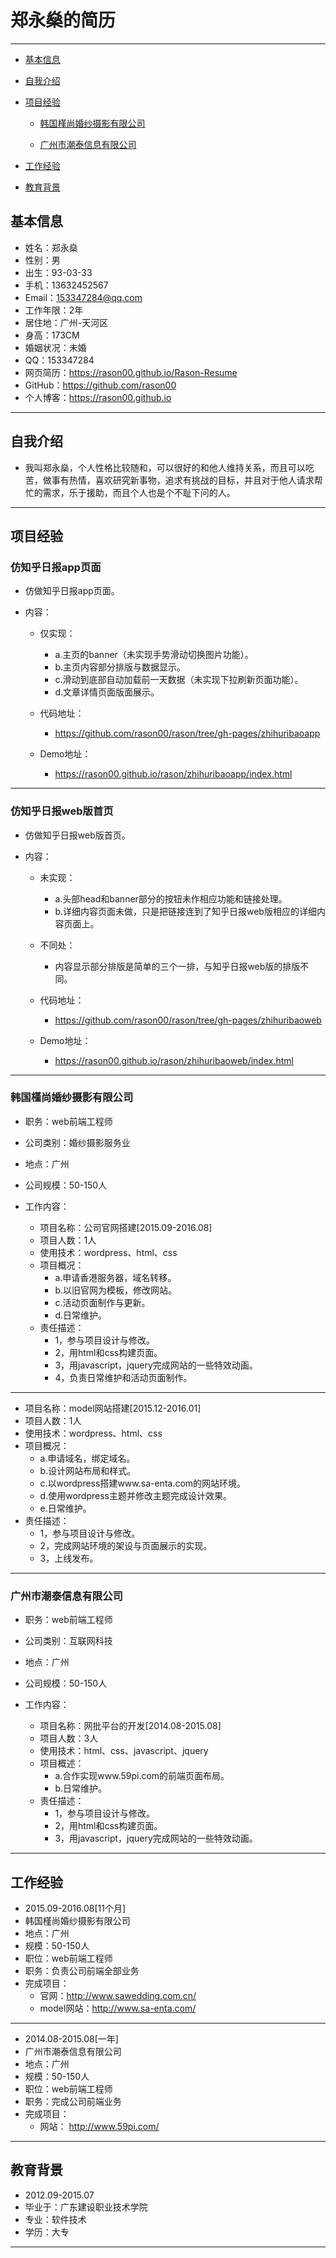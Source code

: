# 郑永燊的简历

---

- [基本信息](#基本信息)

- [自我介绍](#自我介绍)

- [项目经验](#项目经验)
    
    - [韩国槿尚婚纱摄影有限公司](#韩国槿尚婚纱摄影有限公司)
    
    - [广州市潮泰信息有限公司](#广州市潮泰信息有限公司)
    
- [工作经验](#工作经验)
    
- [教育背景](#教育背景)

## 基本信息

- 姓名：郑永燊
- 性别：男
- 出生：93-03-33
- 手机：13632452567
- Email：153347284@qq.com
- 工作年限：2年
- 居住地：广州-天河区
- 身高：173CM
- 婚姻状况：未婚
- QQ：153347284
- 网页简历：https://rason00.github.io/Rason-Resume
- GitHub：https://github.com/rason00
- 个人博客：https://rason00.github.io

---

## 自我介绍
- 我叫郑永燊，个人性格比较随和，可以很好的和他人维持关系，而且可以吃苦，做事有热情，喜欢研究新事物，追求有挑战的目标，并且对于他人请求帮忙的需求，乐于援助，而且个人也是个不耻下问的人。

---

## 项目经验

### 仿知乎日报app页面

- 仿做知乎日报app页面。

- 内容：

   - 仅实现： 
       - a.主页的banner（未实现手势滑动切换图片功能）。 
       - b.主页内容部分排版与数据显示。
       - c.滑动到底部自动加载前一天数据（未实现下拉刷新页面功能）。
       - d.文章详情页面版面展示。
     
    - 代码地址：
       - https://github.com/rason00/rason/tree/gh-pages/zhihuribaoapp
       
    - Demo地址：
       - https://rason00.github.io/rason/zhihuribaoapp/index.html     
    
---

### 仿知乎日报web版首页

- 仿做知乎日报web版首页。

- 内容：

   - 未实现： 
       - a.头部head和banner部分的按钮未作相应功能和链接处理。 
       - b.详细内容页面未做，只是把链接连到了知乎日报web版相应的详细内容页面上。 
      
   - 不同处：
       - 内容显示部分排版是简单的三个一排，与知乎日报web版的排版不同。
     
    - 代码地址：
       - https://github.com/rason00/rason/tree/gh-pages/zhihuribaoweb
       
    - Demo地址：
       - https://rason00.github.io/rason/zhihuribaoweb/index.html      
    
---

### 韩国槿尚婚纱摄影有限公司

- 职务：web前端工程师
- 公司类别：婚纱摄影服务业
- 地点：广州
- 公司规模：50-150人
- 工作内容：

   - 项目名称：公司官网搭建[2015.09-2016.08]
   - 项目人数：1人
   - 使用技术：wordpress、html、css 
   - 项目概况： 
       - a.申请香港服务器，域名转移。 
       - b.以旧官网为模板，修改网站。 
       - c.活动页面制作与更新。 
       - d.日常维护。
   - 责任描述：
       - 1，参与项目设计与修改。 
       - 2，用html和css构建页面。 
       - 3，用javascript，jquery完成网站的一些特效动画。 
       - 4，负责日常维护和活动页面制作。
    
---

   - 项目名称：model网站搭建[2015.12-2016.01]
   - 项目人数：1人
   - 使用技术：wordpress、html、css 
   - 项目概况： 
       - a.申请域名，绑定域名。 
       - b.设计网站布局和样式。 
       - c.以wordpress搭建www.sa-enta.com的网站环境。 
       - d.使用wordpress主题并修改主题完成设计效果。 
       - e.日常维护。
   - 责任描述：
       - 1，参与项目设计与修改。 
       - 2，完成网站环境的架设与页面展示的实现。 
       - 3，上线发布。
  
---

### 广州市潮泰信息有限公司

- 职务：web前端工程师
- 公司类别：互联网科技
- 地点：广州
- 公司规模：50-150人
- 工作内容：

   - 项目名称：网批平台的开发[2014.08-2015.08]
   - 项目人数：3人 
   - 使用技术：html、css、javascript、jquery
   - 项目概述： 
       - a.合作实现www.59pi.com的前端页面布局。 
       - b.日常维护。
   - 责任描述：
       - 1，参与项目设计与修改。 
       - 2，用html和css构建页面。 
       - 3，用javascript，jquery完成网站的一些特效动画。 

---

## 工作经验

- 2015.09-2016.08[11个月]
- 韩国槿尚婚纱摄影有限公司
- 地点：广州
- 规模：50-150人
- 职位：web前端工程师
- 职务：负责公司前端全部业务
- 完成项目：
    - 官网：http://www.sawedding.com.cn/
    - model网站：http://www.sa-enta.com/

---

- 2014.08-2015.08[一年]
- 广州市潮泰信息有限公司
- 地点：广州
- 规模：50-150人
- 职位：web前端工程师
- 职务：完成公司前端业务
- 完成项目：
    - 网站： http://www.59pi.com/

---

## 教育背景

- 2012.09-2015.07
- 毕业于：广东建设职业技术学院
- 专业：软件技术
- 学历：大专

---






